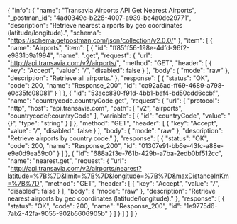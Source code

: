 {
  "info": {
    "name": "Transavia Airports API Get Nearest Airports",
    "_postman_id": "4ad0349c-b228-4007-a939-be4a0de29771",
    "description": "Retrieve nearest airports by geo coordinates (latitude/longitude).",
    "schema": "https://schema.getpostman.com/json/collection/v2.0.0/"
  },
  "item": [
    {
      "name": "Airports",
      "item": [
        {
          "id": "ff851f56-198e-4dfd-96f2-e9831b9a1994",
          "name": ".get",
          "request": {
            "url": "http://api.transavia.com/v2/airports/",
            "method": "GET",
            "header": [
              {
                "key": "Accept",
                "value": "*/*",
                "disabled": false
              }
            ],
            "body": {
              "mode": "raw"
            },
            "description": "Retrieve all airports."
          },
          "response": [
            {
              "status": "OK",
              "code": 200,
              "name": "Response_200",
              "id": "ca92a6ad-ff69-4689-a798-e0c35fc08081"
            }
          ]
        },
        {
          "id": "53acc830-f91d-4bb1-baf4-bd50cdd6ccbf",
          "name": "countrycode.countryCode.get",
          "request": {
            "url": {
              "protocol": "http",
              "host": "api.transavia.com",
              "path": [
                "v2",
                "airports",
                "countrycode/:countryCode"
              ],
              "variable": [
                {
                  "id": "countryCode",
                  "value": "{}",
                  "type": "string"
                }
              ]
            },
            "method": "GET",
            "header": [
              {
                "key": "Accept",
                "value": "*/*",
                "disabled": false
              }
            ],
            "body": {
              "mode": "raw"
            },
            "description": "Retrieve airports by country code."
          },
          "response": [
            {
              "status": "OK",
              "code": 200,
              "name": "Response_200",
              "id": "01307e91-bb6e-43fc-a88e-e9e0d9ea59c0"
            }
          ]
        },
        {
          "id": "688a2f3e-761b-429b-a7ba-2edb0bf512cc",
          "name": "nearest.get",
          "request": {
            "url": "http://api.transavia.com/v2/airports/nearest?latitude=%7B%7D&limit=%7B%7D&longitude=%7B%7D&maxDistanceInKm=%7B%7D",
            "method": "GET",
            "header": [
              {
                "key": "Accept",
                "value": "*/*",
                "disabled": false
              }
            ],
            "body": {
              "mode": "raw"
            },
            "description": "Retrieve nearest airports by geo coordinates (latitude/longitude)."
          },
          "response": [
            {
              "status": "OK",
              "code": 200,
              "name": "Response_200",
              "id": "1e9775d6-7ab2-42fa-9055-902b5606905b"
            }
          ]
        }
      ]
    }
  ]
}